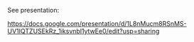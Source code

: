 See presentation:

https://docs.google.com/presentation/d/1L8nMucm8RSnMS-UV1IQTZUSEkRz_1iksvnbl1ytwEe0/edit?usp=sharing
